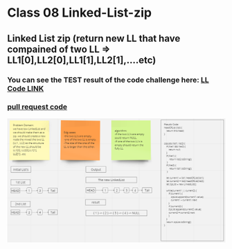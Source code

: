 # Class 08 Linked-List-zip

## Linked List zip (return new LL that have compained of two LL => LL1[0],LL2[0],LL1[1],LL2[1],....etc)


### You can see the TEST result of the code challenge here: [LL Code LINK](./linked-list/index.js)

### [ pull request code ](https://github.com/Mohammad-Aljamal/data-structures-and-algorithms/pull/13)


![](./assets/Class08(linked-list-zip).png)
